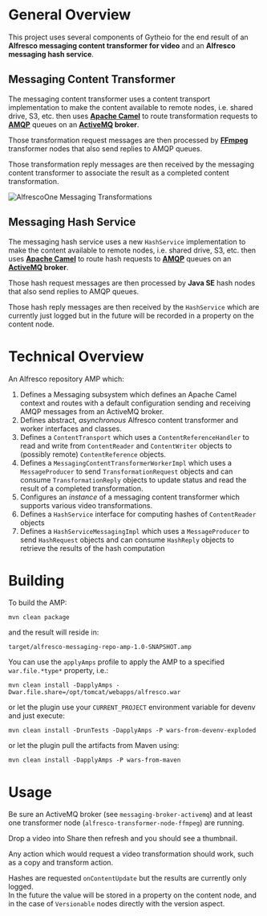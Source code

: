 
General Overview
================

This project uses several components of Gytheio for the end result of an
 **Alfresco messaging content transformer for video** and an **Alfresco messaging hash service**.


Messaging Content Transformer
-----------------------------

The messaging content transformer uses a content transport implementation 
to make the content available to remote nodes, i.e. shared drive, S3, etc. 
then uses **[Apache Camel](http://camel.apache.org/)** to route 
transformation requests to **[AMQP](http://www.amqp.org/)** queues on 
an **[ActiveMQ](http://activemq.apache.org/) broker**. 

Those transformation request messages are then processed by 
**[FFmpeg](http://www.ffmpeg.org/)** transformer nodes that also send 
replies to AMQP queues.

Those transformation reply messages are then received by the messaging 
content transformer to associate the result as a completed content transformation.

![AlfrescoOne Messaging Transformations](https://github.com/Alfresco/alfresco-transformations/blob/master/doc/resources/images/transformations-alfresoone-messaging.png?raw=true)

Messaging Hash Service
----------------------

The messaging hash service uses a new `HashService` implementation to 
make the content available to remote nodes, i.e. shared drive, S3, etc. 
then uses **[Apache Camel](http://camel.apache.org/)** to route hash requests 
to **[AMQP](http://www.amqp.org/)** queues on an **[ActiveMQ](http://activemq.apache.org/) broker**. 

Those hash request messages are then processed by **Java SE** hash nodes 
that also send replies to AMQP queues.

Those hash reply messages are then received by the `HashService` which are 
currently just logged but in the future will be recorded in a property on the content node. 


Technical Overview
==================

An Alfresco repository AMP which:

1. Defines a Messaging subsystem which defines an Apache Camel context and
routes with a default configuration sending and receiving AMQP messages
from an ActiveMQ broker.
2. Defines abstract, *asynchronous* Alfresco content transformer and worker
interfaces and classes.
3. Defines a `ContentTransport` which uses a `ContentReferenceHandler` to
read and write from `ContentReader` and `ContentWriter` objects to 
(possibly remote) `ContentReference` objects.
4. Defines a `MessagingContentTransformerWorkerImpl` which uses a `MessageProducer`
to send `TransformationRequest` objects and can consume `TransformationReply` objects
to update status and read the result of a completed transformation.
5. Configures an *instance* of a messaging content transformer which supports
various video transformations.
6. Defines a `HashService` interface for computing hashes of `ContentReader` objects
7. Defines a `HashServiceMessagingImpl` which uses a `MessageProducer` to send `HashRequest` objects and can consume `HashReply` objects to retrieve the results of the hash computation

Building
========

To build the AMP:

   `mvn clean package`
   
and the result will reside in:

   `target/alfresco-messaging-repo-amp-1.0-SNAPSHOT.amp`
   
You can use the `applyAmps` profile to apply the AMP to a specified `war.file.*type*` property, i.e.:

   `mvn clean install -DapplyAmps -Dwar.file.share=/opt/tomcat/webapps/alfresco.war`

or let the plugin use your `CURRENT_PROJECT` environment variable for devenv and just execute:

   `mvn clean install -DrunTests -DapplyAmps -P wars-from-devenv-exploded`

or let the plugin pull the artifacts from Maven using:

   `mvn clean install -DapplyAmps -P wars-from-maven`
   
Usage
=====

Be sure an ActiveMQ broker (see `messaging-broker-activemq`) and at least one 
transformer node (`alfresco-transformer-node-ffmpeg`) are running.

Drop a video into Share then refresh and you should see a thumbnail.

Any action which would request a video transformation should work, such
as a copy and transform action.

Hashes are requested `onContentUpdate` but the results are currently only logged.  
In the future the value will be stored in a property on the content node, 
and in the case of `Versionable` nodes directly with the version aspect.

